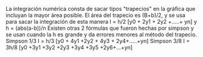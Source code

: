 La integración numérica consta de sacar tipos "trapecios" en la gráfica que incluyan la mayor área posible. El área del trapecio es (B+b)/2, y se usa para sacar la integración de esta manera I = h/2 [y0 + 2y1 + 2y2 +.....+ yn] y h = (abs(a-b))/n
Existen otras 2 fórmulas que fueron hechas por simpson y se usan cuando la h es grande y da errores menores al método del trapecio. 
Simpson 1/3  I = h/3 [y0 + 4y1 +2y2 + 4y3 + 2y4+.....+yn]
Simpson 3/8  I = 3h/8 [y0 +3y1 +3y2 +2y3 +3y4 +3y5 +2y6+...+yn]
